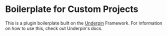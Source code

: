 # Boilerplate for Custom Projects

This is a plugin boilerplate built on the [Underpin](https://github.com/alexstandiford/underpin) Framework. For information on how to use this, check out Underpin's docs.
